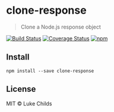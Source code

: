 # clone-response

> Clone a Node.js response object

[![Build Status](https://travis-ci.org/lukechilds/clone-response.svg?branch=master)](https://travis-ci.org/lukechilds/clone-response)
[![Coverage Status](https://coveralls.io/repos/github/lukechilds/clone-response/badge.svg?branch=master)](https://coveralls.io/github/lukechilds/clone-response?branch=master)
[![npm](https://img.shields.io/npm/v/clone-response.svg)](https://www.npmjs.com/package/clone-response)

## Install

```shell
npm install --save clone-response
```

## License

MIT © Luke Childs

